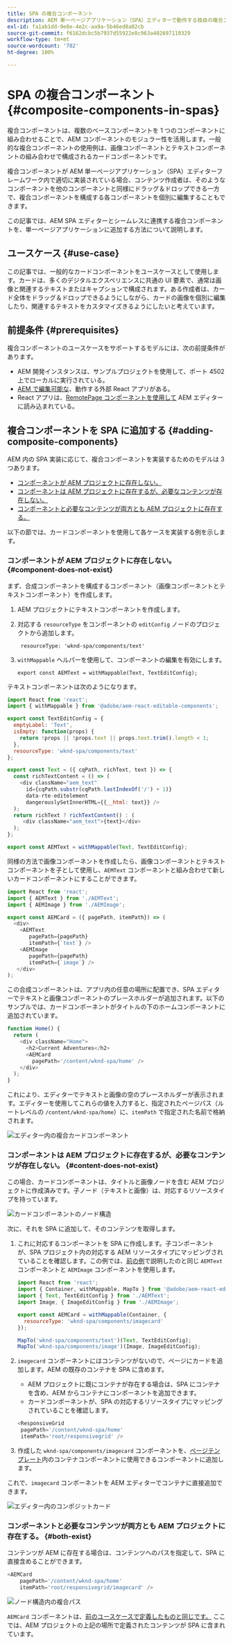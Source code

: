 ```yaml
---
title: SPA の複合コンポーネント
description: AEM 単一ページアプリケーション（SPA）エディターで動作する独自の複合コンポーネント（他のコンポーネントで構成されるコンポーネント）を作成する方法を説明します。
exl-id: fa1ab1dd-9e8e-4e2c-aa9a-5b46ed8a02cb
source-git-commit: f6162dcbc5b7937d55922e8c963a402697110329
workflow-type: tm+mt
source-wordcount: '782'
ht-degree: 100%

---
```


# SPA の複合コンポーネント {#composite-components-in-spas}

複合コンポーネントは、複数のベースコンポーネントを 1 つのコンポーネントに組み合わせることで、AEM コンポーネントのモジュラー性を活用します。一般的な複合コンポーネントの使用例は、画像コンポーネントとテキストコンポーネントの組み合わせで構成されるカードコンポーネントです。

複合コンポーネントが AEM 単一ページアプリケーション（SPA）エディターフレームワーク内で適切に実装されている場合、コンテンツ作成者は、そのようなコンポーネントを他のコンポーネントと同様にドラッグ＆ドロップできる一方で、複合コンポーネントを構成する各コンポーネントを個別に編集することもできます。

この記事では、AEM SPA エディターとシームレスに連携する複合コンポーネントを、単一ページアプリケーションに追加する方法について説明します。

## ユースケース {#use-case}

この記事では、一般的なカードコンポーネントをユースケースとして使用します。カードは、多くのデジタルエクスペリエンスに共通の UI 要素で、通常は画像と関連するテキストまたはキャプションで構成されます。ある作成者は、カード全体をドラッグ＆ドロップできるようにしながら、カードの画像を個別に編集したり、関連するテキストをカスタマイズきるようにしたいと考えています。

## 前提条件 {#prerequisites}

複合コンポーネントのユースケースをサポートするモデルには、次の前提条件があります。

* AEM 開発インスタンスは、サンプルプロジェクトを使用して、ポート 4502 上でローカルに実行されている。
* [AEM で編集可能な](editing-external-spa.md)、動作する外部 React アプリがある。
* React アプリは、[RemotePage コンポーネントを使用して](remote-page.md) AEM エディターに読み込まれている。

## 複合コンポーネントを SPA に追加する {#adding-composite-components}

AEM 内の SPA 実装に応じて、複合コンポーネントを実装するためのモデルは 3 つあります。

* [コンポーネントが AEM プロジェクトに存在しない。](#component-does-not-exist)
* [コンポーネントは AEM プロジェクトに存在するが、必要なコンテンツが存在しない。](#content-does-not-exist)
* [コンポーネントと必要なコンテンツが両方とも AEM プロジェクトに存在する。](#both-exist)

以下の節では、カードコンポーネントを使用して各ケースを実装する例を示します。

### コンポーネントが AEM プロジェクトに存在しない。 {#component-does-not-exist}

まず、合成コンポーネントを構成するコンポーネント（画像コンポーネントとテキストコンポーネント）を作成します。

1. AEM プロジェクトにテキストコンポーネントを作成します。
1. 対応する `resourceType` をコンポーネントの `editConfig` ノードのプロジェクトから追加します。

   ```text
    resourceType: 'wknd-spa/components/text' 
   ```

1. `withMappable` ヘルパーを使用して、コンポーネントの編集を有効にします。

   ```text
   export const AEMText = withMappable(Text, TextEditConfig); 
   ```

テキストコンポーネントは次のようになります。

```javascript
import React from 'react';
import { withMappable } from '@adobe/aem-react-editable-components';

export const TextEditConfig = {
  emptyLabel: 'Text',
  isEmpty: function(props) {
    return !props || !props.text || props.text.trim().length < 1;
  },
  resourceType: 'wknd-spa/components/text'
};

export const Text = ({ cqPath, richText, text }) => {
  const richTextContent = () => (
    <div className="aem_text"
      id={cqPath.substr(cqPath.lastIndexOf('/') + 1)}
      data-rte-editelement
      dangerouslySetInnerHTML={{__html: text}} />
  );
  return richText ? richTextContent() : (
     <div className="aem_text">{text}</div>
  );
};

export const AEMText = withMappable(Text, TextEditConfig);
```

同様の方法で画像コンポーネントを作成したら、画像コンポーネントとテキストコンポーネントを子として使用し、`AEMText` コンポーネントと組み合わせて新しいカードコンポーネントにすることができます。

```javascript
import React from 'react';
import { AEMText } from './AEMText';
import { AEMImage } from './AEMImage';

export const AEMCard = ({ pagePath, itemPath}) => (
  <div>
    <AEMText
       pagePath={pagePath}
       itemPath={`text`} />
    <AEMImage
       pagePath={pagePath}
       itemPath={`image`} />
   </div>
);
```

この合成コンポーネントは、アプリ内の任意の場所に配置でき、SPA エディターでテキストと画像コンポーネントのプレースホルダーが追加されます。以下のサンプルでは、カードコンポーネントがタイトルの下のホームコンポーネントに追加されています。

```javascript
function Home() {
  return (
    <div className="Home">
      <h2>Current Adventures</h2>
      <AEMCard
        pagePath='/content/wknd-spa/home' />
    </div>
  );
}
```

これにより、エディターでテキストと画像の空のプレースホルダーが表示されます。エディターを使用してこれらの値を入力すると、指定されたページパス（ルートレベルの `/content/wknd-spa/home`）に、`itemPath` で指定された名前で格納されます。

![エディター内の複合カードコンポーネント](assets/composite-card.png)

### コンポーネントは AEM プロジェクトに存在するが、必要なコンテンツが存在しない。 {#content-does-not-exist}

この場合、カードコンポーネントは、タイトルと画像ノードを含む AEM プロジェクトに作成済みです。子ノード（テキストと画像）は、対応するリソースタイプを持っています。

![カードコンポーネントのノード構造](assets/composite-node-structure.png)

次に、それを SPA に追加して、そのコンテンツを取得します。

1. これに対応するコンポーネントを SPA に作成します。子コンポーネントが、SPA プロジェクト内の対応する AEM リソースタイプにマッピングされていることを確認します。この例では、[前の例](#component-does-not-exist)で説明したのと同じ `AEMText` コンポーネントと `AEMImage` コンポーネントを使用します。

   ```javascript
   import React from 'react';
   import { Container, withMappable, MapTo } from '@adobe/aem-react-editable-components';
   import { Text, TextEditConfig } from './AEMText';
   import Image, { ImageEditConfig } from './AEMImage';
   
   export const AEMCard = withMappable(Container, {
     resourceType: 'wknd-spa/components/imagecard'
   });
   
   MapTo('wknd-spa/components/text')(Text, TextEditConfig);
   MapTo('wknd-spa/components/image')(Image, ImageEditConfig);
   ```

1. `imagecard` コンポーネントにはコンテンツがないので、ページにカードを追加します。AEM の既存のコンテナを SPA に含めます。
   * AEM プロジェクトに既にコンテナが存在する場合は、SPA にコンテナを含め、AEM からコンテナにコンポーネントを追加できます。
   * カードコンポーネントが、SPA の対応するリソースタイプにマッピングされていることを確認します。

   ```javascript
   <ResponsiveGrid
    pagePath='/content/wknd-spa/home'
    itemPath='root/responsivegrid' />
   ```

1. 作成した `wknd-spa/components/imagecard` コンポーネントを、[ページテンプレート](/help/sites-cloud/authoring/sites-console/templates.md)内のコンテナコンポーネントに使用できるコンポーネントに追加します。

これで、`imagecard` コンポーネントを AEM エディターでコンテナに直接追加できます。

![エディター内のコンポジットカード](assets/composite-card.gif)

### コンポーネントと必要なコンテンツが両方とも AEM プロジェクトに存在する。 {#both-exist}

コンテンツが AEM に存在する場合は、コンテンツへのパスを指定して、SPA に直接含めることができます。

```javascript
<AEMCard
    pagePath='/content/wknd-spa/home'
    itemPath='root/responsivegrid/imagecard' />
```

![ノード構造内の複合パス](assets/composite-path.png)

`AEMCard` コンポーネントは、[前のユースケースで定義したものと同じです。](#content-does-not-exist) ここでは、AEM プロジェクトの上記の場所で定義されたコンテンツが SPA に含まれています。
